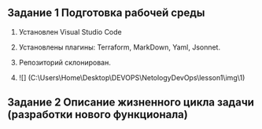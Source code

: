 
## Задание 1 Подготовка рабочей среды


1. Установлен Visual Studio Code

2. Установлены плагины:
Terraform,
MarkDown,
Yaml,
Jsonnet.
3. Репозиторий склонирован.
4. ![] (C:\Users\Home\Desktop\DEVOPS\NetologyDevOps\lesson1\img\1)


## Задание 2 Описание жизненного цикла задачи (разработки нового функционала)
